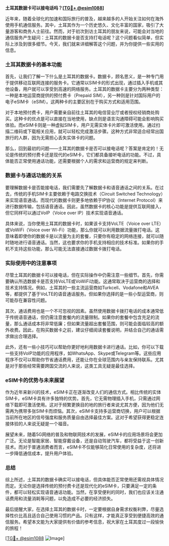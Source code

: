 **土耳其数据卡可以接电话吗？[[TG💪+ @esim1088](https://t.me/s/esim1088)]**

近年来，随着全球化的加速和国际旅行的普及，越来越多的人开始关注如何在海外使用手机通信服务。其中，土耳其作为一个历史悠久、文化丰富的国家，吸引了大量游客和商务人士前往。然而，对于初次到访土耳其的朋友来说，可能会对当地的通信服务产生疑问：土耳其的数据卡是否支持打电话呢？这个问题看似简单，但实际上涉及到很多细节。今天，我们就来详细解答这个问题，并为你提供一些实用的信息。

### 土耳其数据卡的基本功能

首先，让我们了解一下什么是土耳其的数据卡。数据卡，顾名思义，是一种专门用于提供移动互联网连接的服务卡。它通常以SIM卡的形式出现，通过插入手机或其他设备，用户就可以享受到高速的网络服务。土耳其的数据卡主要分为两种类型：一种是本地运营商提供的预付费卡（Prepaid SIM），另一种则是针对国际用户的电子eSIM卡（eSIM）。这两种卡的主要区别在于购买方式和适用范围。

对于本地预付费卡，用户需要亲自前往土耳其的电信营业厅或者授权经销商处购买。这种卡的优点是可以直接在当地使用，缺点则是语言沟通障碍可能会影响购买体验。而eSIM卡则是一种虚拟SIM卡，用户无需实体卡片即可激活使用。通过扫描二维码或下载相关应用，就可以轻松完成激活步骤。这种方式非常适合经常出国旅行的人群，因为无需担心丢失实体卡的问题。

那么，回到最初的问题——土耳其的数据卡是否可以接电话呢？答案是肯定的！无论是传统的预付费卡还是现代的eSIM卡，它们都具备接听电话的功能。不过，具体能否正常使用通话功能，还需要根据个人的需求和运营商的规定来判断。

### 数据卡与通话功能的关系

要理解数据卡是否能接电话，我们需要先了解数据卡和语音通话之间的关系。在过去，传统的手机SIM卡主要依赖于电路交换技术（Circuit Switched Technology）来实现语音通话。而现代的数据卡则更多地依赖于IP协议（Internet Protocol）来进行数据传输，包括语音通话。因此，虽然数据卡的核心功能是提供互联网接入，但它同样可以通过VoIP（Voice over IP）技术实现语音通话。

具体来说，当你使用土耳其的数据卡时，如果该卡支持VoLTE（Voice over LTE）或VoWiFi（Voice over Wi-Fi）功能，那么你就可以利用数据流量拨打电话。这意味着即使你的数据卡是以流量为主的套餐，只要你有稳定的网络连接，就可以随时随地进行语音通话。当然，这也要求你的手机支持相应的技术标准。如果你的手机不支持这些功能，那么可能无法直接通过数据卡拨打电话。

### 实际使用中的注意事项

尽管土耳其的数据卡可以接电话，但在实际操作中仍需注意一些细节。首先，你需要确认所选数据卡是否支持VoLTE或VoWiFi功能。这通常取决于运营商的选择和技术支持情况。例如，土耳其的一些主流运营商如Turkcell、Vodafone和AVEA等，都提供了基于VoLTE的语音通话服务。但如果你选择的是一些小型运营商，则可能存在兼容性问题。

其次，通话费用也是一个不可忽视的因素。虽然使用数据卡拨打电话的成本通常低于传统语音通话，但仍需注意套餐内的流量限制。如果你的套餐中包含充足的流量，那么通话成本将非常低廉；但如果流量超出套餐范围，则可能会面临较高的额外收费。因此，在购买数据卡之前，建议仔细阅读套餐说明，并结合自己的通话需求做出合理选择。

此外，还有一些小技巧可以帮助你更好地利用数据卡进行通话。比如，你可以下载一些支持VoIP功能的应用程序，如WhatsApp、Skype或Telegram等。这些应用程序不仅可以帮助你节省通话费用，还能让你在全球范围内与亲友保持联系。尤其是对于那些经常需要跨国交流的人来说，这类工具无疑是最佳选择。

### eSIM卡的优势与未来展望

作为近年来新兴的技术，eSIM卡正在逐渐改变人们的通信方式。相比传统的实体SIM卡，eSIM卡具有许多独特的优势。首先，它无需物理插入手机，只需通过网络下载即可激活使用。这对于频繁更换目的地的旅行者来说尤其方便，因为他们无需再为携带多张SIM卡而烦恼。其次，eSIM卡支持多运营商切换，用户可以根据当前所在地区的信号强度和服务质量自由选择最佳方案。这对于希望获得更稳定连接体验的人来说无疑是一个福音。

展望未来，随着5G网络的普及和物联网技术的发展，eSIM卡的应用场景将会更加广泛。无论是智能家居、智能穿戴设备，还是自动驾驶汽车，都将受益于这一创新技术。而对于普通消费者而言，eSIM卡不仅能够简化日常使用的复杂度，还将进一步降低通信成本，提升用户体验。

### 总结

综上所述，土耳其的数据卡确实可以接电话，但具体能否正常使用还需视具体情况而定。无论你是选择传统的预付费卡还是现代化的eSIM卡，只要满足一定的条件，都可以轻松实现语音通话功能。当然，在享受便利的同时，我们也应该关注通话费用和流量消耗等问题，以免造成不必要的经济损失。

最后提醒大家，在选择土耳其的数据卡时，一定要根据自身需求权衡利弊，尽量选择性价比高且适合自己使用习惯的产品。只有这样，才能真正享受到便捷高效的通信服务。希望本文能为大家提供有价值的参考信息，祝大家在土耳其度过一段愉快的旅程！

[[TG💪+ @esim1088](https://t.me/s/esim1088) ![Image](https://i.postimg.cc/4NQfJmqS/Snipaste-2025-05-13-00-14-12.png)]